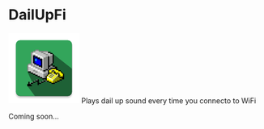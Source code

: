 # DailUpFi
<img src="https://github.com/ViksaaSkool/DailUpFi/blob/master/art/ic_launcher-web.png" width="140" height="140"/>
Plays dail up sound every time you connecto to WiFi 

Coming soon...




